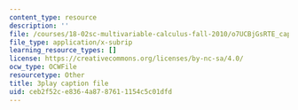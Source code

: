 ```yaml
---
content_type: resource
description: ''
file: /courses/18-02sc-multivariable-calculus-fall-2010/o7UCBjGsRTE_captions.vtt
file_type: application/x-subrip
learning_resource_types: []
license: https://creativecommons.org/licenses/by-nc-sa/4.0/
ocw_type: OCWFile
resourcetype: Other
title: 3play caption file
uid: ceb2f52c-e836-4a87-8761-1154c5c01dfd
---
```


